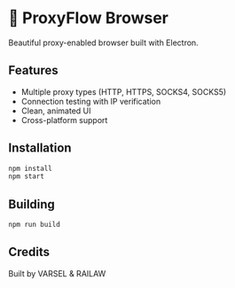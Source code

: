 # 🚀 ProxyFlow Browser

Beautiful proxy-enabled browser built with Electron.

## Features
- Multiple proxy types (HTTP, HTTPS, SOCKS4, SOCKS5)
- Connection testing with IP verification
- Clean, animated UI
- Cross-platform support

## Installation
```bash
npm install
npm start
```

## Building
```bash
npm run build
```

## Credits
Built by VARSEL & RAILAW
